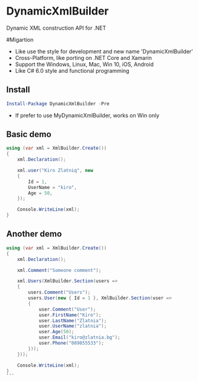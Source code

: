 # DynamicXmlBuilder
Dynamic XML construction API for .NET

#Migartion
* Like use the style for development and new name 'DynamicXmlBuilder'
* Cross-Platform, like porting on .NET Core and Xamarin
* Support the Windows, Linux, Mac, Win 10, iOS, Android
* Like C# 6.0 style and functional programming

## Install
```powershell
Install-Package DynamicXmlBuilder -Pre
```

* If prefer to use MyDynamicXmlBuilder, works on Win only

## Basic demo
```cs
using (var xml = XmlBuilder.Create())
{
	xml.Declaration();

    xml.user("Kiro Zlatniq", new 
	{
        Id = 1,
        UserName = "kiro",
        Age = 50,
    });

    Console.WriteLine(xml);
}  
```

## Another demo

````cs
using (var xml = XmlBuilder.Create())
{
    xml.Declaration();

    xml.Comment("Someone comment");

    xml.Users(XmlBuilder.Section(users => 
	{
        users.Comment("Users");
        users.User(new { Id = 1 }, XmlBuilder.Section(user => 
		{
            user.Comment("User");
            user.FirstName("Kiro");
            user.LastName("Zlatnia");
            user.UserName("zlatnia");
            user.Age(50);
            user.Email("kiro@zlatnia.bg");
            user.Phone("089855533");
        }));
    }));

	Console.WriteLine(xml);
}
```